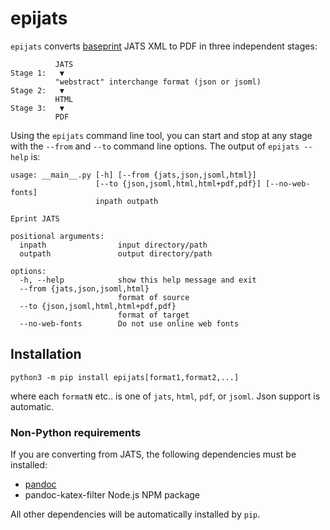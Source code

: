 epijats
=======

`epijats` converts [baseprint](https://baseprints.singlesource.pub)
JATS XML to PDF in three independent stages:

```
          JATS
Stage 1:   ▼
          "webstract" interchange format (json or jsoml)
Stage 2:   ▼
          HTML
Stage 3:   ▼
          PDF
```

Using the `epijats` command line tool, you can start and stop at any stage with the
`--from` and `--to` command line options. The output of `epijats --help` is:

```
usage: __main__.py [-h] [--from {jats,json,jsoml,html}]
                   [--to {json,jsoml,html,html+pdf,pdf}] [--no-web-fonts]
                   inpath outpath

Eprint JATS

positional arguments:
  inpath                input directory/path
  outpath               output directory/path

options:
  -h, --help            show this help message and exit
  --from {jats,json,jsoml,html}
                        format of source
  --to {json,jsoml,html,html+pdf,pdf}
                        format of target
  --no-web-fonts        Do not use online web fonts
```


Installation
------------

```
python3 -m pip install epijats[format1,format2,...]
```
where each `formatN` etc.. is one of `jats`, `html`, `pdf`, or `jsoml`.
Json support is automatic.


### Non-Python requirements

If you are converting from JATS, the following dependencies must be installed:

<ul>
  <li> <a href="https://pandoc.org">pandoc</a>
  <li> pandoc-katex-filter Node.js NPM package
</ul>

All other dependencies will be automatically installed by `pip`.
